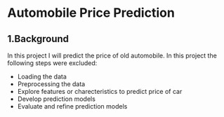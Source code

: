 # Automobile Price Prediction #

## 1.Background ##

In this project I will predict the price of old automobile. In this project the following steps were excluded:

* Loading the data
* Preprocessing the data
* Explore features or charecteristics to predict price of car
* Develop prediction models
* Evaluate and refine prediction models
